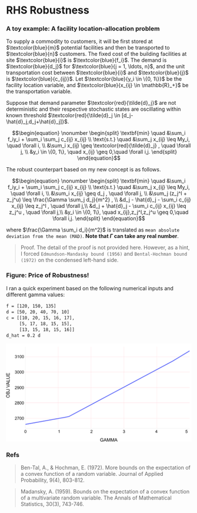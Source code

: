 # RHS Robustness
### A toy example: A facility location-allocation problem

To supply a commodity to customers, it will be first stored at  $`\textcolor{blue}{m}`$ 
potential facilities and then be transported to $`\textcolor{blue}{n}`$ customers. 
The fixed cost of the building facilities at site $`\textcolor{blue}{i}`$ is 
$`\textcolor{blue}{f_i}`$. The demand is $`\textcolor{blue}{d_j}`$ for
$`\textcolor{blue}{j = 1, \ldots, n}`$, and the unit transportation cost between
$`\textcolor{blue}{i}`$ and $`\textcolor{blue}{j}`$ is $`\textcolor{blue}{c_{ij}}`$. 
Let $`\textcolor{blue}{y_i \in \{0, 1\}}`$ be the 
facility location variable, and $`\textcolor{blue}{x_{ij} \in \mathbb{R}_+}`$ be the 
transportation variable.

Suppose that demand parameter $`\textcolor{red}{\tilde{d}_j}`$ are not deterministic and their 
respective stochastic 
states are oscillating within known threshold
$`\textcolor{red}{\tilde{d}_j \in [d_j-\hat{d}_j,d_j+\hat{d}_j]}`$.


```math
\begin{equation}
\nonumber
\begin{split}
\textbf{min} \quad &\sum_i f_iy_i + \sum_i \sum_j c_{ij} x_{ij} \\
\text{s.t.} \quad &\sum_j  x_{ij} \leq My_i, \quad \forall i, \\
&\sum_i  x_{ij} \geq \textcolor{red}{\tilde{d}_j} , \quad \forall j, \\
&y_i \in \{0, 1\}, \quad x_{ij} \geq 0,\quad \forall i,j. 
\end{split}
\end{equation}
```

The robust counterpart based on my new concept is as follows.

```math
\begin{equation}
\nonumber
\begin{split}
\textbf{min} \quad &\sum_i f_iy_i + \sum_i \sum_j c_{ij} x_{ij} \\
\text{s.t.} \quad &\sum_j  x_{ij} \leq My_i, \quad \forall i, \\
&\sum_i  x_{ij} \geq d_j , \quad \forall j, \\
&\sum_j  (z_j^l + z_j^u) \leq \frac{\Gamma \sum_j d_j}{m^2} , \\
&d_j - \hat{d}_j - \sum_i  c_{ij} x_{ij} \leq z_j^l , \quad \forall j,\\
&d_j + \hat{d}_j - \sum_i  c_{ij} x_{ij} \leq z_j^u , \quad \forall j,\\
&y_i \in \{0, 1\}, \quad x_{ij},z_j^l,z_j^u \geq 0,\quad \forall i,j. 
\end{split}
\end{equation}
```

where $`\frac{\Gamma \sum_i d_i}{m^2}`$ is translated as
`mean absolute deviation from the mean (MAD)`. **Note that $`\Gamma`$ can take any real number**.

> Proof. The detail of the proof is not provided here. However, as a hint, I forced `Edmundson-Mandasky bound (1956)`
and `Bental-Hochman bound (1972)` on the condensed left-hand side.



### Figure: Price of Robustness!
I ran a quick experiment based on the following numerical inputs and different gamma values:

```
f = [120, 150, 135]
d = [50, 20, 40, 70, 10]
c = [[10, 20, 15, 16, 17],
     [5, 17, 18, 15, 15],
     [13, 15, 18, 15, 16]]
d_hat = 0.2 d
```
![](https://github.com/namakshenas/RHS_Robustness/blob/main/fig.png)

### Refs
> Ben-Tal, A., & Hochman, E. (1972). More bounds on the expectation of a convex function of a
random variable. 
Journal of Applied Probability, 9(4), 803-812.

> Madansky, A. (1959). Bounds on the expectation of a convex function of 
a multivariate random variable. 
The Annals of Mathematical Statistics, 30(3), 743-746.
